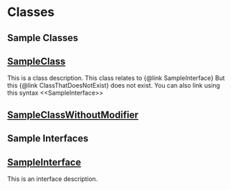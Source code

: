 # Classes
## Sample Classes

## [SampleClass](/Sample-Classes/SampleClass.md)


This is a class description. This class relates to {@link SampleInterface}              But this {@link ClassThatDoesNotExist} does not exist.              You can also link using this syntax &lt;&lt;SampleInterface&gt;&gt;


## 

## [SampleClassWithoutModifier](/Misc/SampleClassWithoutModifier.md)





## Sample Interfaces

## [SampleInterface](/Sample-Interfaces/SampleInterface.md)


This is an interface description.


